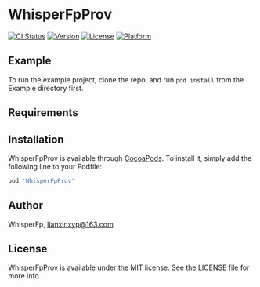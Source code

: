 # WhisperFpProv

[![CI Status](https://img.shields.io/travis/WhisperFp/WhisperFpProv.svg?style=flat)](https://travis-ci.org/WhisperFp/WhisperFpProv)
[![Version](https://img.shields.io/cocoapods/v/WhisperFpProv.svg?style=flat)](https://cocoapods.org/pods/WhisperFpProv)
[![License](https://img.shields.io/cocoapods/l/WhisperFpProv.svg?style=flat)](https://cocoapods.org/pods/WhisperFpProv)
[![Platform](https://img.shields.io/cocoapods/p/WhisperFpProv.svg?style=flat)](https://cocoapods.org/pods/WhisperFpProv)

## Example

To run the example project, clone the repo, and run `pod install` from the Example directory first.

## Requirements

## Installation

WhisperFpProv is available through [CocoaPods](https://cocoapods.org). To install
it, simply add the following line to your Podfile:

```ruby
pod 'WhisperFpProv'
```

## Author

WhisperFp, lianxinxyp@163.com

## License

WhisperFpProv is available under the MIT license. See the LICENSE file for more info.
